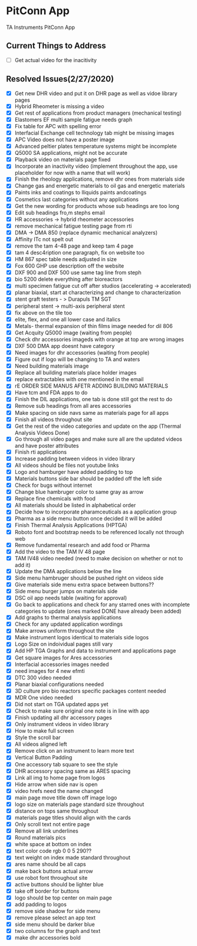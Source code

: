 # PitConn App
 TA Instruments PitConn App
 ## Current Things to Address
 - [ ] Get actual video for the inacitivity
 ## Resolved Issues(2/27/2020)
  - [x] Get new DHR video and put it on DHR page as well as vidoe library pages
 - [x] Hybrid Rheometer is missing a video
 - [x] Get rest of applications from product managers (mechanical testing)
 - [x] Elastomers EF multi sample fatigue needs graph
 - [x] Fix table for APC with spelling error
 - [x] Interfacial Exchange cell technology tab might be missing images
 - [x] APC Video does not have a poster image
 - [x] Advanced peltier plates temperature systems might be incomplete
 - [x] Q5000 SA applications, might not be accurate
 - [x] Playback video on materials page fixed
 - [x] Incorporate an inactivity video (implement throughout the app, use placeholder for now with a name that will work)
 - [x] Finish the rheology applications, remove dhr ones from materials side 
 - [x] Change gas and energetic materials to oil gas and energetic materials
 - [X] Paints inks and coatings to lliquids paints andcoatings 
 - [x] Cosmetics last categories without any applications
 - [x] Get the new wording for products whose sub headings are too long
 - [x] Edit sub headings fro,m stephs email
  - [x] HR accessories -> hybrid rheometer accessories
  - [x] remove mechanical fatigue testing page from rti
  - [x] DMA -> DMA 850 (replace dynamic mechanical analyzers)
  - [x] Affinity ITc not spelt out
  - [x] remove the tam 4-48 page and keep tam 4 page
  - [x] tam 4 desc4ription one paragraph, fix on website too
  - [x] HM 867 spec table needs adjusted in size
  - [x] Fox 600 GHP use description off the website
  - [x] DXF 900 and DXF 500 use same tag line from steph
  - [x] bio 5200 delete everything after bioreactors
  - [x] multi specimen fatigue cut off after studios (accelerating -> accelerated)
  - [x] planar biaxial, start at characterizing and change to characterization 
  - [x] stent graft testers - > Durapuls TM SGT
  - [x] peripheral stent -> multi-axis peripheral stent
  - [x] fix above on the tile too
  - [x] elite, flex, and one all lower case and italics 
 - [x] Metals- thermal expansion of thin films image needed for dil 806
 - [x] Get Acquity Q5000 image (waiting from people)
 - [x] Check dhr accessories imageds with orange at top are wrong images
 - [x] DXF 500 DMA app doesnt have category 
 - [x] Need images for dhr accessories (waiting from people)
 - [x] Figure out if logo will be changing to TA and waters
 - [x] Need building materials image
 - [x] Replace all building materials place holder images
 - [x] replace extractables with one mentioned in the email
 - [x] rE ORDER SIDE MANUS AFETR ADDING BUILDING MATERIALS
 - [x] Have tcm and FDA apps to do
 - [x] Finish the DIL applications, one tab is done still got the rest to do
 - [x] Remove sub headings from all ares accessories
 - [x] Make spacing on side navs same as materials page for all apps
 - [x] Finish all videos throughout site
 - [x] Get the rest of the video categories and update on the app (Thermal Analysis Videos Done)
 - [x] Go through all video pages and make sure all are the updated videos and have poster attributes
 - [x] Finish rti applications
 - [x] Increase padding between videos in video library
 - [x] All videos should be files not youtube links
 - [x] Logo and hamburger have added padding to top
 - [x] Materials buttons side bar should be padded off the left side
 - [x] Check for bugs without internet
 - [x] Change blue hambruger color to same gray as arrow
 - [x] Replace fine chemicals with food
 - [x] All materials should be listed in alphabetical order
 - [x] Decide how to incorporate pharamceuticals as a application group
 - [x] Pharma as a side menu button once decided it will be added
 - [x] Finish Thermal Analysis Applications (HPTGA)
 - [x] Roboto font and bootstrap needs to be referenced locally not through web
 - [x] Remove fundamental research and add food or Pharma
 - [x] Add the video to the TAM IV 48 page
 - [x] TAM IV48 video needed (need to make decision on whether or not to add it)
 - [x] Update the DMA applications below the line
 - [x] Side menu hambruger should be pushed right on videos side
 - [x] Give materials side menu extra space between buttons??
 - [x] Side menu burger jumps on materials side
 - [x] DSC oil app needs table (waiting for approval)
 - [x] Go back to applications and check for any starred ones with incomplete categories to update (ones marked DONE have already been added)
 - [x] Add graphs to thermal analysis applications
 - [x] Check for any updated application wordings
 - [x] Make arrows uniform throughout the site 
 - [X] Make instrument logos identical to materials side logos
 - [x] Logo Size on indoividual pages still vary
 - [x] Add HP TGA Graphs and data to instrument and applications page
 - [x] Get square images for Ares accessories
 - [x] Interfacial accessories images needed
 - [x] need images for 4 new efmti
 - [x] DTC 300 video needed
 - [x] Planar biaxial configurations needed
 - [x] 3D culture pro bio reactors specific packages content needed
 - [x] MDR One video needed
 - [x] Did not start on TGA updated apps yet
 - [x] Check to make sure original one note is in line with app
 - [x] Finish updating all dhr accessory pages
 - [x] Only instrument videos in video library
 - [x] How to make full screen
 - [x] Style the scroll bar
 - [x] All videos aligned left
 - [x] Remove click on an instrument to learn more text
 - [x] Vertical Button Padding
 - [x] One accessory tab square to see the style
 - [x] DHR accessory spacing same as ARES spacing
 - [x] Link all img to home page from logos
 - [x] Hide arrow when side nav is open
 - [x] video hrefs need the name changed
 - [x] main page move title down off image logo
 - [x] logo size on materials page standard size throughout
 - [x] distance on tops same throughout
 - [x] materials page titles should align with the cards
 - [x] Only scroll text not entire page
 - [x] Remove all link underlines
 - [x] Round materials pics
 - [x] white space at bottom on index 
 - [x] text color code rgb 0 0 5 290??
 - [x] text weight on index made standard throughout
 - [x] ares name should be all caps
 - [x] make back buttons actual arrow
 - [x] use robot font throughout site
 - [x] active buttons should be lighter blue
 - [x] take off border for buttons
 - [x] logo should be top center on main page
 - [x] add padding to logos
 - [x] remove side shadow for side menu
 - [x] remove please select an app text
 - [x] side menu should be darker blue
 - [x] two columns for the graph and text
 - [x] make dhr accessories bold
